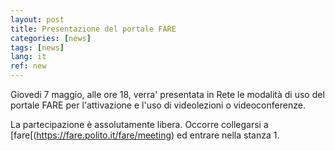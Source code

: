 ```yaml
---
layout: post
title: Presentazione del portale FARE 
categories: [news]
tags: [news]
lang: it
ref: new
---
```


Giovedi 7 maggio, alle ore 18, verra' presentata in  Rete le modalità di uso del portale FARE per l'attivazione e l'uso di videolezioni o videoconferenze.

La partecipazione è assolutamente libera. Occorre collegarsi a [fare[(https://fare.polito.it/fare/meeting) ed entrare nella stanza 1.
